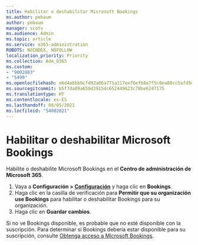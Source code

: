 ```yaml
---
title: Habilitar o deshabilitar Microsoft Bookings
ms.author: pebaum
author: pebaum
manager: scotv
ms.audience: Admin
ms.topic: article
ms.service: o365-administration
ROBOTS: NOINDEX, NOFOLLOW
localization_priority: Priority
ms.collection: Adm_O365
ms.custom:
- "9002883"
- "5499"
ms.openlocfilehash: e6d4a6bb9cfd92a06a771a117eef6efb8e7f5c8ea80cc5afd9daa619f4bd3079
ms.sourcegitcommit: b5f7da89a650d2915dc652449623c78be6247175
ms.translationtype: HT
ms.contentlocale: es-ES
ms.lasthandoff: 08/05/2021
ms.locfileid: "54002821"
---
```

# <a name="enable-or-disable-microsoft-bookings"></a>Habilitar o deshabilitar Microsoft Bookings

Habilite o deshabilite Microsoft Bookings en el **Centro de administración de Microsoft 365**.

1. Vaya a **Configuración > [Configuración](https://admin.microsoft.com/Adminportal/Home?source=applauncher#/Settings/Services)** y haga clic en **Bookings**.
2. Haga clic en la casilla de verificación para **Permitir que su organización use Bookings** para habilitar o deshabilitar Bookings para su organización.
3. Haga clic en **Guardar cambios**.

Si no ve Bookings disponible, es probable que no esté disponible con la suscripción. Para determinar si Bookings debería estar disponible para su suscripción, consulte [Obtenga acceso a Microsoft Bookings](https://support.microsoft.com/en-us/office/get-access-to-microsoft-bookings-5382dc07-aaa5-45c9-8767-502333b214ce).
